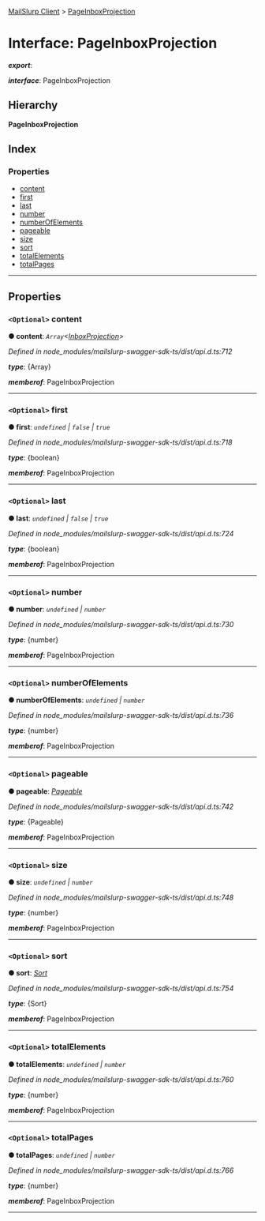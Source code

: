 [MailSlurp Client](../README.md) > [PageInboxProjection](../interfaces/pageinboxprojection.md)

# Interface: PageInboxProjection

*__export__*: 

*__interface__*: PageInboxProjection

## Hierarchy

**PageInboxProjection**

## Index

### Properties

* [content](pageinboxprojection.md#content)
* [first](pageinboxprojection.md#first)
* [last](pageinboxprojection.md#last)
* [number](pageinboxprojection.md#number)
* [numberOfElements](pageinboxprojection.md#numberofelements)
* [pageable](pageinboxprojection.md#pageable)
* [size](pageinboxprojection.md#size)
* [sort](pageinboxprojection.md#sort)
* [totalElements](pageinboxprojection.md#totalelements)
* [totalPages](pageinboxprojection.md#totalpages)

---

## Properties

<a id="content"></a>

### `<Optional>` content

**● content**: *`Array`<[InboxProjection](inboxprojection.md)>*

*Defined in node_modules/mailslurp-swagger-sdk-ts/dist/api.d.ts:712*

*__type__*: {Array}

*__memberof__*: PageInboxProjection

___
<a id="first"></a>

### `<Optional>` first

**● first**: *`undefined` \| `false` \| `true`*

*Defined in node_modules/mailslurp-swagger-sdk-ts/dist/api.d.ts:718*

*__type__*: {boolean}

*__memberof__*: PageInboxProjection

___
<a id="last"></a>

### `<Optional>` last

**● last**: *`undefined` \| `false` \| `true`*

*Defined in node_modules/mailslurp-swagger-sdk-ts/dist/api.d.ts:724*

*__type__*: {boolean}

*__memberof__*: PageInboxProjection

___
<a id="number"></a>

### `<Optional>` number

**● number**: *`undefined` \| `number`*

*Defined in node_modules/mailslurp-swagger-sdk-ts/dist/api.d.ts:730*

*__type__*: {number}

*__memberof__*: PageInboxProjection

___
<a id="numberofelements"></a>

### `<Optional>` numberOfElements

**● numberOfElements**: *`undefined` \| `number`*

*Defined in node_modules/mailslurp-swagger-sdk-ts/dist/api.d.ts:736*

*__type__*: {number}

*__memberof__*: PageInboxProjection

___
<a id="pageable"></a>

### `<Optional>` pageable

**● pageable**: *[Pageable](pageable.md)*

*Defined in node_modules/mailslurp-swagger-sdk-ts/dist/api.d.ts:742*

*__type__*: {Pageable}

*__memberof__*: PageInboxProjection

___
<a id="size"></a>

### `<Optional>` size

**● size**: *`undefined` \| `number`*

*Defined in node_modules/mailslurp-swagger-sdk-ts/dist/api.d.ts:748*

*__type__*: {number}

*__memberof__*: PageInboxProjection

___
<a id="sort"></a>

### `<Optional>` sort

**● sort**: *[Sort](sort.md)*

*Defined in node_modules/mailslurp-swagger-sdk-ts/dist/api.d.ts:754*

*__type__*: {Sort}

*__memberof__*: PageInboxProjection

___
<a id="totalelements"></a>

### `<Optional>` totalElements

**● totalElements**: *`undefined` \| `number`*

*Defined in node_modules/mailslurp-swagger-sdk-ts/dist/api.d.ts:760*

*__type__*: {number}

*__memberof__*: PageInboxProjection

___
<a id="totalpages"></a>

### `<Optional>` totalPages

**● totalPages**: *`undefined` \| `number`*

*Defined in node_modules/mailslurp-swagger-sdk-ts/dist/api.d.ts:766*

*__type__*: {number}

*__memberof__*: PageInboxProjection

___


